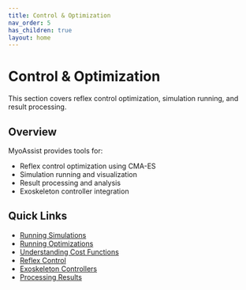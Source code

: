 ```yaml
---
title: Control & Optimization
nav_order: 5
has_children: true
layout: home
---
```


# Control & Optimization

This section covers reflex control optimization, simulation running, and result processing.

## Overview

MyoAssist provides tools for:
- Reflex control optimization using CMA-ES
- Simulation running and visualization
- Result processing and analysis
- Exoskeleton controller integration

## Quick Links

- [Running Simulations](Running_Simulations)
- [Running Optimizations](Running_Optimizations)
- [Understanding Cost Functions](Understanding_Cost)
- [Reflex Control](Reflex_Control)
- [Exoskeleton Controllers](Exoskeleton_Controllers)
- [Processing Results](Processing_Results) 
